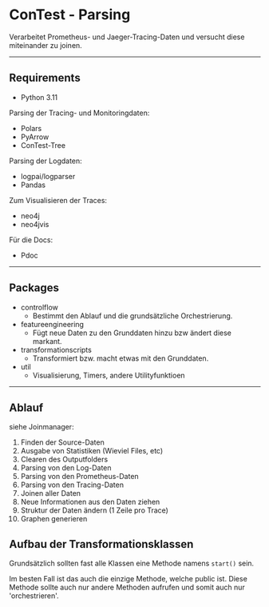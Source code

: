 # ConTest - Parsing

Verarbeitet Prometheus- und Jaeger-Tracing-Daten und versucht diese miteinander zu joinen.

---

## Requirements

* Python 3.11

Parsing der Tracing- und Monitoringdaten:
* Polars
* PyArrow
* ConTest-Tree

Parsing der Logdaten:
* logpai/logparser
* Pandas

Zum Visualisieren der Traces:
* neo4j
* neo4jvis

Für die Docs:
* Pdoc

---

## Packages

* controlflow
  * Bestimmt den Ablauf und die grundsätzliche Orchestrierung.
* featureengineering
  * Fügt neue Daten zu den Grunddaten hinzu bzw ändert diese markant.
* transformationscripts
  * Transformiert bzw. macht etwas mit den Grunddaten. 
* util
  * Visualisierung, Timers, andere Utilityfunktioen

---

## Ablauf

siehe Joinmanager:
1. Finden der Source-Daten 
2. Ausgabe von Statistiken (Wieviel Files, etc)
3. Clearen des Outputfolders 
4. Parsing von den Log-Daten 
5. Parsing von den Prometheus-Daten 
6. Parsing von den Tracing-Daten 
7. Joinen aller Daten 
8. Neue Informationen aus den Daten ziehen 
9. Struktur der Daten ändern (1 Zeile pro Trace)
10. Graphen generieren

## Aufbau der Transformationsklassen

Grundsätzlich sollten fast alle Klassen eine Methode namens ```start()``` sein. 

Im besten Fall ist das auch die einzige Methode, welche public ist. Diese Methode sollte auch nur andere Methoden aufrufen und somit auch nur 'orchestrieren'.

